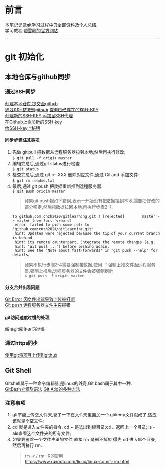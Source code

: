# 前言
本笔记记录git学习过程中的全部资料及个人总结.  
学习教程:[廖雪峰的官方网站](https://www.liaoxuefeng.com/wiki/896043488029600)
- - - - 
  
# git 初始化
## 本地仓库与github同步
### 通过SSH同步
[创建本地仓库,提交至github](https://www.cnblogs.com/geeksongs/p/10606906.html)  
[通过SSH链接到github](https://docs.github.com/en/github/authenticating-to-github/connecting-to-github-with-ssh)
[查询已经存在的SSH-KEY](https://docs.github.com/en/github/authenticating-to-github/checking-for-existing-ssh-keys)  
[创建新的SSH-KEY,添加至SSH代理](https://docs.github.com/en/github/authenticating-to-github/generating-a-new-ssh-key-and-adding-it-to-the-ssh-agent)  
[在Github上添加新的SSH-key](https://docs.github.com/en/github/authenticating-to-github/adding-a-new-ssh-key-to-your-github-account)  
[给SSH-key上秘钥](https://docs.github.com/en/github/authenticating-to-github/working-with-ssh-key-passphrases)  
#### 同步步骤注意事项
1. 先做 git pull 把数据从远程服务器拉到本地,然后再执行修改;  
   `$ git pull -f origin master`
2. 编辑完成后,通过git status进行检查  
   `$ git status`
3. 检查完成后,通过 git rm XXX 删除对应文件,通过 Git add 添加文件;  
   `$ git rm readme.txt`
4. 最后,通过 git push 把数据重新推到远程服务器.  
   `$ git push origin master`
   > 如果git push报如下错误,表示一开始没有把数据拉到本地,需要把修改的部分移走,然后把数据拉回本地,再执行步骤2-4.
   ```
   To github.com:cnzh2020/gitlearning.git ! [rejected]        master -> master (non-fast-forward)  
    error: failed to push some refs to 'github.com:cnzh2020/gitlearning.git'
    hint: Updates were rejected because the tip of your current branch is behind
    hint: its remote counterpart. Integrate the remote changes (e.g.
    hint: 'git pull ...') before pushing again.
    hint: See the 'Note about fast-forwards' in 'git push --help' for details.
   ```
   > 如果不执行步骤2-4需要强制推数据,使用 -f 强制上推文件至远程服务器,强制上推后,远程服务器的文件会被强制刷新  
   `$ git push -f origin master`
#### 分支合并出现问题
[Git Error 因文件出错导致上传被打断](https://blog.csdn.net/shizhenweiszw/article/details/87486195)  
[Git push 远程服务器文件冲突报错](https://blog.csdn.net/weixin_43290229/article/details/86410263)
#### git访问速度过慢的处理
[解决git网络访问过慢](https://blog.csdn.net/zhaojieip/article/details/88702947)

### 通过https同步
[使用git将项目上传到github](https://www.cnblogs.com/cxk1995/p/5800196.html)
## Git Shell
Gitshell属于一种命令编辑器,是linux的外壳,Git bash属于其中一种.  
[GitBash介绍及语法](https://blog.csdn.net/goog_man/article/details/95044688)
[Git Add的多种方法](http://www.360doc.com/content/20/0918/19/1314937_936434911.shtml)

### 注意事项
1. git不能上传空文件夹,查了一下在文件夹里面加一个.gitkeep文件就成了,这应该就是个空文件;
2. cd 就是进入文件夹的指令, cd ~ 是退出到根目录;cd .. 返回上一个目录; ls -als查看这个文件夹的所有文件;
3. 如果要删除一个文件夹里的文件,直接 rm 是删不掉的,得先 cd 进入那个目录,然后再执行 rm.
   > rm -r / rm -R的使用  
   <https://www.runoob.com/linux/linux-comm-rm.html>
